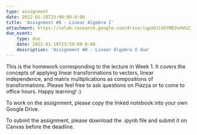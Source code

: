 ```yaml
---
type: assignment
date: 2022-01-10T23:00:00-8:00
title: 'Assignment #0 - Linear Algebra I'
attachment: https://colab.research.google.com/drive/1qpUUJiVOYMD3vHVb22emOUYn4awVoSs-?usp=sharing
due_event: 
    type: due
    date: 2022-01-19T23:59:00-8:00
    description: 'Assignment #0 - Linear Algebra I due'
---
```

This is the homework corresponding to the lecture in Week 1. It covers the concepts of applying linear transformations to vectors, linear independence, and matrix multiplications as compositions of transformations. Please feel free to ask questions on Piazza or to come to office hours. Happy learning! :)

To work on the assignment, please copy the linked notebook into your own Google Drive. 

To submit the assignment, please download the .ipynb file and submit it on Canvas before the deadline.